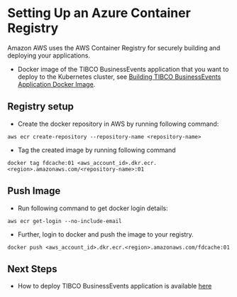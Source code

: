 # Setting Up an Azure Container Registry

Amazon AWS uses the AWS Container Registry for securely building and deploying your applications.


-   Docker image of the TIBCO BusinessEvents application that you want to deploy to the Kubernetes cluster, see [Building TIBCO BusinessEvents Application Docker Image](Building%20TIBCO%20BusinessEvents%20Application%20Docker%20Image#).

## Registry setup
* Create the docker repository in AWS by running following command:

```
aws ecr create-repository --repository-name <repository-name>
```

* Tag the created image by running following command

```
docker tag fdcache:01 <aws_account_id>.dkr.ecr.<region>.amazonaws.com/<repository-name>:01
```

## Push Image

* Run following command to get docker login details:
```
aws ecr get-login --no-include-email
```

* Further, login to docker and push the image to your registry.

```
docker push <aws_account_id>.dkr.ecr.<region>.amazonaws.com/fdcache:01
```

## Next Steps

* How to deploy TIBCO BusinessEvents application is available [here](deployments)
